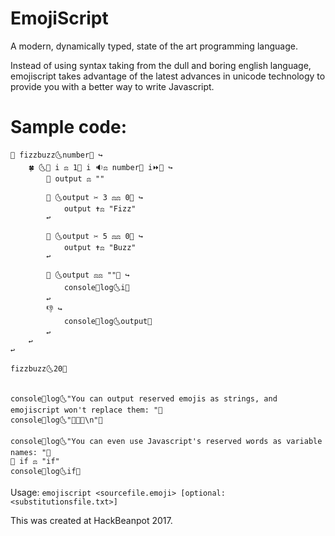 # EmojiScript
A modern, dynamically typed, state of the art programming language.

Instead of using syntax taking from the dull and boring english language, emojiscript takes advantage of the latest advances in unicode technology to provide you with a better way to write Javascript.

# Sample code:
```
🔬 fizzbuzz🌜number🌛 ↪
    🍀 🌜🍰 i ⚖ 1🛑 i 🔉⚖ number🛑 i⏩🌛 ↪
        🍰 output ⚖ ""

        🤔 🌜output ✂ 3 ⚖⚖ 0🌛 ↪
            output ✝⚖ "Fizz"
        ↩

        🤔 🌜output ✂ 5 ⚖⚖ 0🌛 ↪
            output ✝⚖ "Buzz"
        ↩

        🤔 🌜output ⚖⚖ ""🌛 ↪
            console🍍log🌜i🌛
        ↩
        👎 ↪
            console🍍log🌜output🌛
        ↩
    ↩
↩

fizzbuzz🌜20🌛


console🍍log🌜"You can output reserved emojis as strings, and emojiscript won't replace them: "🌛
console🍍log🌜"🔨🏨👶\n"🌛

console🍍log🌜"You can even use Javascript's reserved words as variable names: "🌛
🍰 if ⚖ "if"
console🍍log🌜if🌛
```

Usage: `emojiscript <sourcefile.emoji> [optional: <substitutionsfile.txt>]`

This was created at HackBeanpot 2017.
